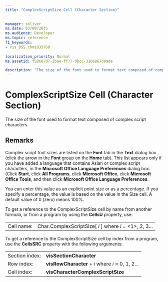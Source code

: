 ```yaml
---
title: "ComplexScriptSize Cell (Character Section)"
 
 
manager: soliver
ms.date: 03/09/2015
ms.audience: Developer
ms.topic: reference
f1_keywords:
- Vis_DSS.chm1033768
 
localization_priority: Normal
ms.assetid: f58687d7-2ba4-ff77-0bcc-3106867d89de

description: "The size of the font used to format text composed of complex script characters."
---
```


# ComplexScriptSize Cell (Character Section)

The size of the font used to format text composed of complex script characters. 
  
## Remarks

Complex script font sizes are listed on the **Font** tab in the **Text** dialog box (click the arrow in the **Font** group on the **Home** tab). This list appears only if you have added a language that contains Asian or complex script characters, in the **Microsoft Office Language Preferences** dialog box. (Click **Start**, click **All Programs**, click **Microsoft Office**, click **Microsoft Office Tools**, and then click **Microsoft Office Language Preferences**.
  
You can enter this value as an explicit point size or as a percentage. If you specify a percentage, the value is based on the value in the Size cell. A default value of 0 (zero) means 100%. 
  
To get a reference to the ComplexScriptSize cell by name from another formula, or from a program by using the **CellsU** property, use: 
  
|||
|:-----|:-----|
|Cell name:  <br/> |Char.ComplexScriptSize[ *i*  ]           where  *i*  = <1>, 2, 3...  <br/> |
   
To get a reference to the ComplexScriptSize cell by index from a program, use the **CellsSRC** property with the following arguments: 
  
|||
|:-----|:-----|
|Section index:  <br/> |**visSectionCharacter** <br/> |
|Row index:  <br/> |**visRowCharacter** +  *i*           where  *i*  = 0, 1, 2...  <br/> |
|Cell index:  <br/> |**visCharacterComplexScriptSize** <br/> |
   


